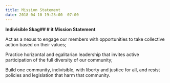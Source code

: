 ```yaml
---
title: Mission Statement
date: 2018-04-10 19:25:00 -07:00
---
```


**Indivisible Skag## # it Mission Statement**

Act as a nexus to engage our members with opportunities to take collective action based on their values;

Practice horizontal and egalitarian leadership that invites active participation of the full diversity of our community;

Build one community, indivisible, with liberty and justice for all, and resist policies and legislation that harm that community.